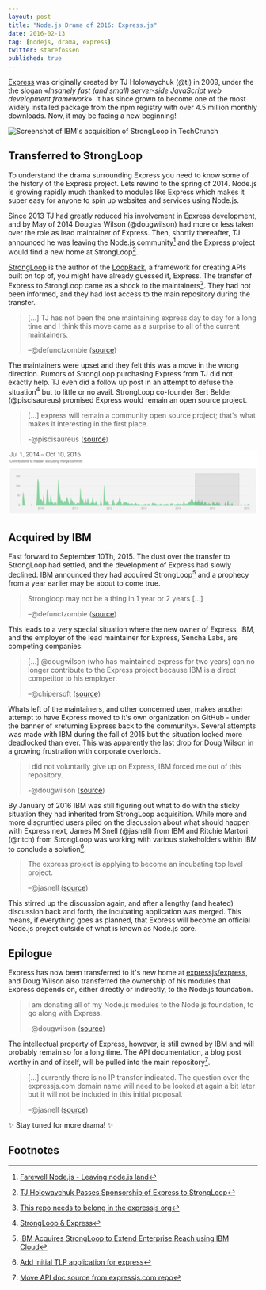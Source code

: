 ```yaml
---
layout: post
title: "Node.js Drama of 2016: Express.js"
date: 2016-02-13
tag: [nodejs, drama, express]
twitter: starefossen
published: true
---
```


[Express]: http://expressjs.com/

[Express] was originally created by TJ Holowaychuk (@tj) in 2009, under the the
slogan «*Insanely fast (and small) server-side JavaScript web development
framework*». It has since grown to become one of the most widely installed
package from the npm registry with over 4.5 million monthly downloads. Now, it
may be facing a new beginning!

![Screenshot of IBM's acquisition of StrongLoop in TechCrunch](/uploads/2016/02/13/techcrunch.png)

<!--more-->

## Transferred to StrongLoop

[StrongLoop]: https://strongloop.com/
[LoopBack]: http://loopback.io/

To understand the drama surrounding Express you need to know some of the history
of the Express project. Lets rewind to the spring of 2014. Node.js is growing
rapidly much thanked to modules like Express which makes it super easy for
anyone to spin up websites and services using Node.js.

Since 2013 TJ had greatly reduced his involvement in Epxress development, and by
May of 2014 Douglas Wilson (@dougwilson) had more or less taken over the role as
lead maintainer of Express. Then, shortly thereafter, TJ announced he was
leaving the Node.js community[^1] and the Express project would find a new home
at StrongLoop[^2].

[StrongLoop] is the author of the [LoopBack], a framework for creating APIs
built on top of, you might have already guessed it, Express. The transfer of
Express to StrongLoop came as a shock to the maintainers[^3]. They had not been
informed, and they had lost access to the main repository during the transfer.

> […] TJ has not been the one maintaining express day to day for a long time
> and I think this move came as a surprise to all of the current maintainers.
>
> –@defunctzombie ([source](https://github.com/expressjs/express/issues/2264#issuecomment-50509818))

The maintainers were upset and they felt this was a move in the wrong direction.
Rumors of StrongLoop purchasing Express from TJ did not exactly help. TJ even
did a follow up post in an attempt to defuse the situation[^4] but to little or
no avail. StrongLoop co-founder Bert Belder (@piscisaureus) promised Express
would remain an open source project.

> […] express will remain a community open source project; that's what makes it
> interesting in the first place.
>
> -@piscisaureus ([source](https://github.com/expressjs/express/issues/2264#issuecomment-50685504))

![Contributors graph for the Express project](/uploads/2016/02/13/contributors.png)

## Acquired by IBM

Fast forward to September 10Th, 2015. The dust over the transfer to StrongLoop
had settled, and the development of Express had slowly declined. IBM announced
they had acquired StrongLoop[^5] and a prophecy from a year earlier may be about
to come true.

> Strongloop may not be a thing in 1 year or 2 years […]
>
> –@defunctzombie ([source](https://github.com/expressjs/express/issues/2264#issuecomment-50509818))

This leads to a very special situation where the new owner of Express, IBM, and
the employer of the lead maintainer for Express, Sencha Labs, are competing
companies.

> […] @dougwilson (who has maintained express for two years) can no longer
> contribute to the Express project because IBM is a direct competitor to his
> employer.
>
> –@chipersoft ([source](https://github.com/nodejs/TSC/pull/39#issuecomment-178216742))

Whats left of the maintainers, and other concerned user, makes another attempt
to have Express moved to it's own organization on GitHub - under the banner of
«returning Express back to the community». Several attempts was made with IBM
during the fall of 2015 but the situation looked more deadlocked than ever. This
was apparently the last drop for Doug Wilson in a growing frustration with
corporate overlords.

> I did not voluntarily give up on Express, IBM forced me out of this
> repository.
>
> -@dougwilson ([source](https://github.com/expressjs/express/issues/2844#issuecomment-171430278))

By January of 2016 IBM was still figuring out what to do with the sticky
situation they had inherited from StrongLoop acquisition. While more and more
disgruntled users piled on the discussion about what should happen with Express
next, James M Snell (@jasnell) from IBM and Ritchie Martori (@ritch) from
StrongLoop was working with various stakeholders within IBM to conclude a
solution[^7].

> The express project is applying to become an incubating top level project.
>
> –@jasnell ([source](https://github.com/nodejs/TSC/pull/39#issue-129621635))

This stirred up the discussion again, and after a lengthy (and heated)
discussion back and forth, the incubating application was merged. This means, if
everything goes as planned, that Express will become an official Node.js project
outside of what is known as Node.js core.

## Epilogue

[expressjs/express]: https://github.com/expressjs/express/

Express has now been transferred to it's new home at [expressjs/express], and
Doug Wilson also transferred the ownership of his modules that Express depends
on, either directly or indirectly, to the Node.js foundation.

> I am donating all of my Node.js modules to the Node.js foundation, to go along
> with Express.
>
> –@dougwilson ([source](https://github.com/expressjs/express/issues/2844#issuecomment-177043519))

The intellectual property of Express, however, is still owned by IBM and will
probably remain so for a long time. The API documentation, a blog post worthy in
and of itself, will be pulled into the main repository[^8].

>  […] currently there is no IP transfer indicated. The question over the
>  expressjs.com domain name will need to be looked at again a bit later but it
>  will not be included in this initial proposal.
>
> –@jasnell ([source](https://github.com/nodejs/TSC/pull/39#issuecomment-181944178))

:sparkles: Stay tuned for more drama! :sparkles:

## Footnotes

[^1]: [Farewell Node.js - Leaving node.js land](https://medium.com/@tjholowaychuk/farewell-node-js-4ba9e7f3e52b#.kta3541lp)
[^2]: [TJ Holowaychuk Passes Sponsorship of Express to StrongLoop](https://strongloop.com/strongblog/tj-holowaychuk-sponsorship-of-express/)
[^3]: [This repo needs to belong in the expressjs org](https://github.com/strongloop/express/issues/2264)
[^4]: [StrongLoop & Express](https://medium.com/@tjholowaychuk/strongloop-express-40b8bcb8e5af#.vsa9sx3zs)
[^5]: [IBM Acquires StrongLoop to Extend Enterprise Reach using IBM Cloud](http://www-03.ibm.com/press/us/en/pressrelease/47577.wss)
[^6]: [adjust TSC membership for IBM+StrongLoop](https://github.com/nodejs/node/pull/2858)
[^7]: [Add initial TLP application for express](https://github.com/nodejs/TSC/pull/39)
[^8]: [Move API doc source from expressjs.com repo](https://github.com/expressjs/express/issues/2887)
